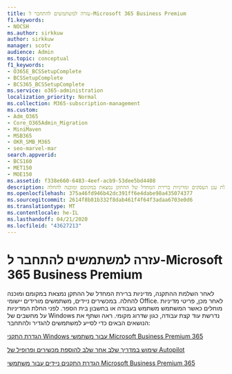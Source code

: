```yaml
---
title: עזרה למשתמשים להתחבר ל-Microsoft 365 Business Premium
f1.keywords:
- NOCSH
ms.author: sirkkuw
author: sirkkuw
manager: scotv
audience: Admin
ms.topic: conceptual
f1_keywords:
- O365E_BCSSetupComplete
- BCSSetupComplete
- BCS365_BCSSetupComplete
ms.service: o365-administration
localization_priority: Normal
ms.collection: M365-subscription-management
ms.custom:
- Adm_O365
- Core_O365Admin_Migration
- MiniMaven
- MSB365
- OKR_SMB_M365
- seo-marvel-mar
search.appverid:
- BCS160
- MET150
- MOE150
ms.assetid: f338e660-6483-4eef-acb9-53dee5bd4408
description: למד מה לצפות לאחר השלמת ההתקנה של חבילת ענן העסקים ומדיניות ברירת המחדל של ההתקן נמצאת במקומם ומוכנה להחלה.
ms.openlocfilehash: 375a46fd946b42dc391ff6e4dabe98a435074377
ms.sourcegitcommit: 2614f8b81b332f8dab461f4f64f3adaa6703e0d6
ms.translationtype: MT
ms.contentlocale: he-IL
ms.lasthandoff: 04/21/2020
ms.locfileid: "43627213"
---
```

# <a name="help-users-connect-to-microsoft-365-business-premium"></a>עזרה למשתמשים להתחבר ל-Microsoft 365 Business Premium

לאחר השלמת ההתקנה, מדיניות ברירת המחדל של ההתקן נמצאת במקומם ומוכנה להחלה. במכשירים ניידים, משתמשים מורידים יישומי Office. לאחר מכן, פריטי מדיניות מוחלים כאשר המשתמש משתמש בעבודה או בחשבון בית הספר. לפני החלת המדיניות על מחשבים של Windows נדרשת עוד קצת עבודה, כגון שדרוג מקומי. ראה ושתף את הנושאים הבאים כדי לסייע למשתמשים להגדיר ולהתחבר:
  
[הגדרת התקני Windows עבור משתמשי Microsoft Business Premium 365](set-up-windows-devices.md)
  
[שימוש במדריך שלב אחר שלב להוספת מכשירים ופרופיל של Autopilot](add-autopilot-devices-and-profile.md)
  
[הגדרת התקנים ניידים עבור משתמשי Microsoft Business Premium 365](set-up-mobile-devices.md)
  

